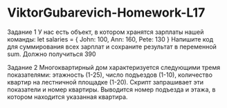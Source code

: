 # ViktorGubarevich-Homework-L17

Задание 1
У нас есть объект, в котором хранятся зарплаты нашей команды:
let salaries = { John: 100, Ann: 160, Pete: 130 }
Напишите код для суммирования всех зарплат и сохраните результат в переменной sum. Должно получиться 390

Задание 2
Многоквартирный дом характеризуется следующими тремя показателями:
этажность (1-25), число подъездов (1-10), количество квартир на лестничной
площадке (1-20). Скрипт запрашивает эти показатели и номер квартиры.
Выводится номер подъезда и этажа, в котором находится указанная квартира.
